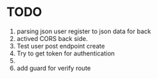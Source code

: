 # TODO

1. parsing json user register to json data for back
2. actived CORS back side.
3. Test user post endpoint create
4. Try to get token for authentication
5.
5. add guard for verify route